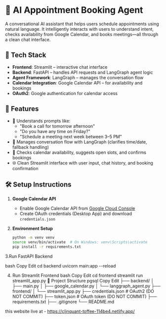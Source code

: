 # 🤖 AI Appointment Booking Agent

A conversational AI assistant that helps users schedule appointments using natural language. It intelligently interacts with users to understand intent, checks availability from Google Calendar, and books meetings—all through a clean chat interface.

## 🚀 Tech Stack
- **Frontend**: Streamlit – interactive chat interface  
- **Backend**: FastAPI – handles API requests and LangGraph agent logic  
- **Agent Framework**: LangGraph – manages the conversation flow  
- **Calendar Integration**: Google Calendar API – for availability and bookings  
- **OAuth2**: Google authentication for calendar access  

## 🎯 Features
- 💬 Understands prompts like:
  - "Book a call for tomorrow afternoon"
  - "Do you have any time on Friday?"
  - "Schedule a meeting next week between 3–5 PM"
- 🧠 Manages conversation flow with LangGraph (clarifies time/date, fallback handling)
- 📆 Checks calendar availability, suggests open slots, and confirms bookings
- 🌐 Clean Streamlit interface with user input, chat history, and booking confirmation

## 🛠 Setup Instructions
1. **Google Calendar API**
   - Enable Google Calendar API from [Google Cloud Console](https://console.cloud.google.com/)
   - Create OAuth credentials (Desktop App) and download `credentials.json`
     
2. **Environment Setup**
   ```bash
   python -m venv venv
   source venv/bin/activate  # On Windows: venv\Scripts\activate
   pip install -r requirements.txt
3.Run FastAPI Backend

bash
Copy
Edit
cd backend
uvicorn main:app --reload

4. Run Streamlit Frontend
bash
Copy
Edit
cd frontend
streamlit run streamlit_app.py
📁 Project Structure
pgsql
Copy
Edit
├── backend/
│   ├── main.py
│   ├── google_calendar.py
│   └── langgraph_agent.py
├── frontend/
│   └── streamlit_app.py
├── credentials.json       # OAuth2 (DO NOT COMMIT)
├── token.json             # OAuth token (DO NOT COMMIT)
├── requirements.txt
├── .gitignore
└── README.md

this website live at - https://clinquant-toffee-114be4.netlify.app/
